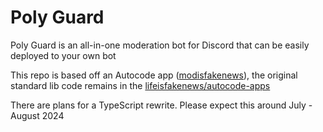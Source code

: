 # Poly Guard

Poly Guard is an all-in-one moderation bot for Discord that can be easily deployed to your own bot

This repo is based off an Autocode app ([modisfakenews](https://autocode.com/app/lifn/modisfakenews)), the original standard lib code remains in the [lifeisfakenews/autocode-apps](https://github.com/lifeisfakenews/autocode-apps)

There are plans for a TypeScript rewrite.
Please expect this around July - August 2024
